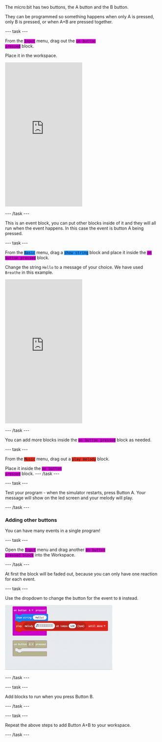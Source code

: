 The micro:bit has two buttons, the A button and the B button.

They can be programmed so something happens when only A is pressed, only B is pressed, or when A+B are pressed together.

--- task ---

From the <code style="background-color: #D400D4">Input</code> menu, drag out the <code style="background-color: #D400D4">on button pressed</code>  block.

Place it in the workspace.

<div style="position:relative;height:calc(400px + 5em);width:100%;overflow:hidden;"><iframe style="position:relative;top:0;left:0;width:50%;height:100%;" src="https://makecode.microbit.org/---codeembed#pub:_P4CDHUfAFEc2" allowfullscreen="allowfullscreen" frameborder="0" sandbox="allow-scripts allow-same-origin"></iframe></div>

--- /task ---

This is an event block, you can put other blocks inside of it and they will all run when the event happens. In this case the event is button A being pressed.

--- task ---

From the <code style="background-color: #1E90FF">Basic</code> menu, drag a <code style="background-color: #1E90FF">show string</code> block and place it inside the <code style="background-color: #D400D4">on button pressed</code>  block.

Change the string `Hello` to a message of your choice. We have used `Breathe` in this example.

<div style="position:relative;height:calc(400px + 5em);width:100%;overflow:hidden;"><iframe style="position:relative;top:0;left:0;width:50%;height:100%;" src="https://makecode.microbit.org/---codeembed#pub:_WjPT901f50td" allowfullscreen="allowfullscreen" frameborder="0" sandbox="allow-scripts allow-same-origin"></iframe></div>

--- /task ---

You can add more blocks inside the <code style="background-color: #D400D4">on button pressed</code>  block as needed.

--- task ---

From the <code style="background-color: #E63022">Music</code> menu, drag out a <code style="background-color: #E63022">play melody</code> block.

Place it inside the <code style="background-color: #D400D4">on button pressed</code>  block.
--- /task ---

--- task ---

Test your program - when the simulator restarts, press Button A. Your message will show on the led screen and your melody will play.

--- /task ---

### Adding other buttons

You can have many events in a single program!

--- task ---

Open the <code style="background-color: #D400D4">Input</code> menu and drag another <code style="background-color: #D400D4">on button pressed block</code>  into the Workspace.

--- /task ---

At first the block will be faded out, because you can only have one reaction for each event.

--- task ---

Use the dropdown to change the button for the event to `B` instead.

<img src="images/changebutton-menu.gif" alt="Animation showing the drop down menu on the `on button pressed` block. Button B is chosen and the block is no longer greyed out." width="350"/>

--- /task ---

--- task ---

Add blocks to run when you press Button B.

--- /task ---

--- task ---

Repeat the above steps to add Button A+B to your workspace.

--- /task ---
